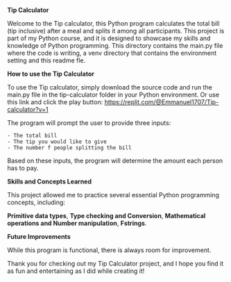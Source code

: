 **Tip Calculator**

Welcome to the Tip calculator, this Python program calculates the total bill (tip inclusive) after a meal and splits it among all participants. This project is part of my Python course, and it is designed to showcase my skills and knowledge of Python programming.
This directory contains the main.py file where the code is writing, a venv directory that contains the environment setting and this readme fle.

**How to use the Tip Calculator**

To use the Tip calculator, simply download the source code and run the main.py file 
in the tip-calculator folder in your Python environment.
Or use this link and click the play button: https://replit.com/@Emmanuel1707/Tip-calculator?v=1

The program will prompt the user to provide three inputs:

	- The total bill
	- The tip you would like to give
	- The number f people splitting the bill

Based on these inputs, the program will determine the amount each person has to pay.

**Skills and Concepts Learned**

This project allowed me to practice several essential Python programming concepts, including:

**Primitive data types**, **Type checking and Conversion**, **Mathematical operations and Number manipulation**, **Fstrings**.

**Future Improvements**

While this program is functional, there is always room for improvement.

Thank you for checking out my Tip Calculator project, and I hope you find it as fun and entertaining as I did while creating it!
